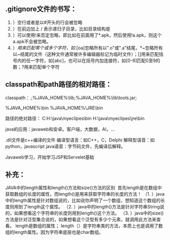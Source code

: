## .gitignore文件的书写：
1. ）空行或者是以#开头的行会被忽略
2. ）在前边加上 / 表示递归子目录，比如目录结构是
4. ）可以使用!来否定忽略，即比如在前面用了*.apk，然后使用!a.apk，则这个a.apk不会被忽略。
5. ）*用来匹配零个或多个字符，如*.[oa]忽略所有以".o"或".a"结尾，*~忽略所有以~结尾的文件（这种文件通常被许多编辑器标记为临时文件）；[]用来匹配括号内的任一字符，如[abc]，也可以在括号内加连接符，如[0-9]匹配0至9的数；?用来匹配单个字符


## classpath和path路径的相对路径：
classpath：.;%JAVA_HOME%\lib;%JAVA_HOME%\lib\tools.jar;

%JAVA_HOME%\bin
%JAVA_HOME%\JRE\bin

路径的绝对路径：
C:H:\java\myeclipes\bin
H:\java\myeclipes\jre\bin

java的应用：javaweb和安卓。客户端，大数据，AI，...

.dll文件是c++编译的文件
编译型语言：如C++，C，Delphi
解释型语音：如python，javascript
java语音：字节码文件，先编译后解释。

Javaweb学习，开始学习JSP和Servelet基础

## 补充：
JAVA中的length属性和length()方法和size()方法的区别
 首先length是在数组中获取数组的长度的属性，而length()是用来获取字符串的长度的方法！
（1. ）java中的length属性是针对数组说的，比如说你声明了一个数组，想知道这个数组的长度则用到了length这个属性。
（2. ）java中的length()方法是针对字符串String说的，如果想看这个字符串的长度则用到length()这个方法。
（3. ）java中的size()方法是针对泛型集合说的，如果想看这个泛型有多少个元素，就调用此方法来查看。
length是数组的属性；
length（）是字符串类的方法，本质上也是调用了数组的length属性。因为字符串底层也是char数组。


